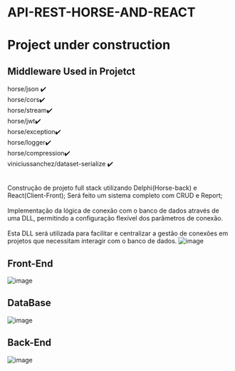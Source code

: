 # API-REST-HORSE-AND-REACT
<h1>
Project under construction
</h1>

<h2>
Middleware Used in Projetct
</h2>
horse/json ✔️	
<br>
horse/cors✔️	 
<br>
horse/stream✔️	    
<br>
horse/jwt✔️	    
<br>
horse/exception✔️	   
<br>
horse/logger✔️	    
<br>
horse/compression✔️	
<br>
viniciussanchez/dataset-serialize ✔️	
</h2>
<br>
<br>

Construção de projeto full stack utilizando Delphi(Horse-back) e React(Client-Front); 
Será feito um sistema completo com CRUD e Report;
<br><br>
Implementação da lógica de conexão com o banco de dados através de uma DLL, permitindo a configuração flexível dos parâmetros de conexão.
<br><br>
Esta DLL será utilizada para facilitar e centralizar a gestão de conexões em projetos que necessitam interagir com o banco de dados.
![image](https://github.com/lucasdefreitasroberto/API_Horse_React/assets/68399974/6c7a8702-f55e-4afc-9fdd-dbd94d22110c)

<h2>Front-End</h2>

![image](https://github.com/lucasdefreitasroberto/API-REST-HORSE-AND-REACT/assets/68399974/fc37fe0d-134c-4828-a76c-3aa7730a92f5)

<h2>DataBase</h2>

![image](https://github.com/lucasdefreitasroberto/API-REST-HORSE-AND-REACT/assets/68399974/26727de6-a3d5-4cc6-a5f5-20827866160d)

<h2>Back-End</h2>

![image](https://github.com/lucasdefreitasroberto/api-with-horse-and-react/assets/68399974/136ae2eb-bd98-40c4-8561-fff9ef439f53)

